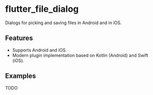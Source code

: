 # flutter_file_dialog

Dialogs for picking and saving files in Android and in iOS.

## Features

- Supports Android and iOS.
- Modern plugin implementation based on Kotlin (Android) and Swift (iOS).

## Examples

TODO

